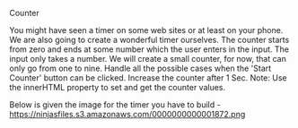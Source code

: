 Counter

You might have seen a timer on some web sites or at least on your phone. We are also going to create a wonderful timer ourselves.
The counter starts from zero and ends at some number which the user enters in the input. The input only takes a number.
We will create a small counter, for now, that can only go from one to nine. Handle all the possible cases when the 'Start Counter' button can be clicked.
Increase the counter after 1 Sec.
Note: Use the innerHTML property to set and get the counter values.


Below is given the image for the timer you have to build - https://ninjasfiles.s3.amazonaws.com/0000000000001872.png